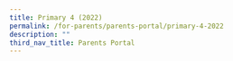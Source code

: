 ```yaml
---
title: Primary 4 (2022)
permalink: /for-parents/parents-portal/primary-4-2022
description: ""
third_nav_title: Parents Portal
---
```

